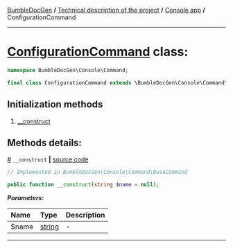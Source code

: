 [BumbleDocGen](../../README.md) **/**
[Technical description of the project](../readme.md) **/**
[Console app](../05_console.md) **/**
ConfigurationCommand

---


# [ConfigurationCommand](https://github.com/bumble-tech/bumble-doc-gen/blob/master/src/Console/Command/ConfigurationCommand.php#L14) class:

```php
namespace BumbleDocGen\Console\Command;

final class ConfigurationCommand extends \BumbleDocGen\Console\Command\BaseCommand
```

## Initialization methods

1. [__construct](#m-construct) 

## Methods details:

<a name="m-construct" href="#m-construct">#</a> `__construct`  **|** [source code](https://github.com/bumble-tech/bumble-doc-gen/blob/master/src/Console/Command/BaseCommand.php#L21)
```php
// Implemented in BumbleDocGen\Console\Command\BaseCommand

public function __construct(string $name = null);
```

***Parameters:***

| Name | Type | Description |
|:-|:-|:-|
$name | [string](https://www.php.net/manual/en/language.types.string.php) | - |

---
